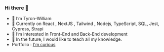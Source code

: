 ### Hi there 👋

<!--
**Tyronwilliam/Tyronwilliam** is a ✨ _special_ ✨ repository because its `README.md` (this file) appears on your GitHub profile.

Here are some ideas to get you started:
-->
<ul>
<li>👋 I’m Tyron-William</li>
<li>🌱 Currently on React , NextJS , Tailwind , Nodejs, TypeScript, SQL, Jest, Cypress, Strapi </li>
<li>👀 I’m interested in Front-End and Back-End development</li>
<li>💞️ In the future, I would like to teach all my knowledge.</li>
<li>Portfolio : <a href='https://www.frenchwebdeveloper.com/'>I'm curious</a></li>





